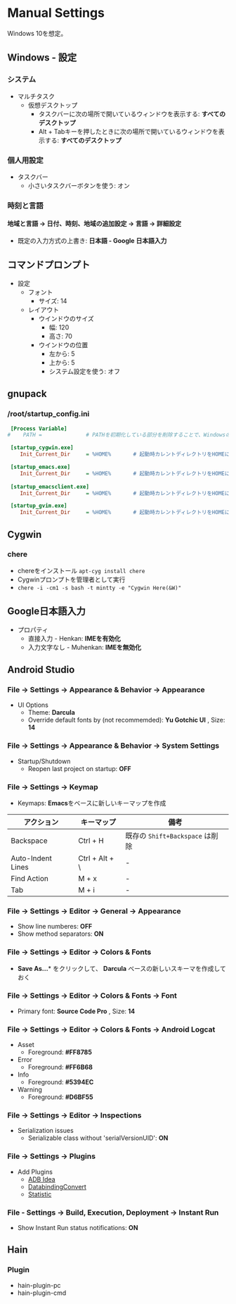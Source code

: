 Manual Settings
===============

Windows 10を想定。


Windows - 設定
--------------

### システム

* マルチタスク
    * 仮想デスクトップ
        * タスクバーに次の場所で開いているウィンドウを表示する: **すべてのデスクトップ**
        * Alt + Tabキーを押したときに次の場所で開いているウィンドウを表示する: **すべてのデスクトップ**

### 個人用設定

* タスクバー
    * 小さいタスクバーボタンを使う: オン

### 時刻と言語

#### 地域と言語 -> 日付、時刻、地域の追加設定 -> 言語 -> 詳細設定

* 既定の入力方式の上書き: **日本語 - Google 日本語入力**


コマンドプロンプト
------------------

* 設定
    * フォント
        * サイズ: 14
    * レイアウト
        * ウインドウのサイズ
            * 幅: 120
            * 高さ: 70
        * ウインドウの位置
            * 左から: 5
            * 上から: 5
            * システム設定を使う: オフ


gnupack
-------

### /root/startup_config.ini

```ini
 [Process Variable]
#    PATH =              # PATHを初期化している部分を削除することで、Windowsの環境変数が有効になる

 [startup_cygwin.exe]
    Init_Current_Dir     = %HOME%       # 起動時カレントディレクトリをHOMEにする

 [startup_emacs.exe]
    Init_Current_Dir     = %HOME%       # 起動時カレントディレクトリをHOMEにする
    
 [startup_emacsclient.exe]
    Init_Current_Dir     = %HOME%       # 起動時カレントディレクトリをHOMEにする

 [startup_gvim.exe]
    Init_Current_Dir     = %HOME%       # 起動時カレントディレクトリをHOMEにする
```


Cygwin
------

### chere

* chereをインストール `apt-cyg install chere`
* Cygwinプロンプトを管理者として実行
* `chere -i -cm1 -s bash -t mintty -e "Cygwin Here(&W)"`


Google日本語入力
----------------

* プロパティ
    * 直接入力 - Henkan: **IMEを有効化**
    * 入力文字なし - Muhenkan: **IMEを無効化**


Android Studio
--------------

### File -> Settings -> Appearance & Behavior -> Appearance

* UI Options
    * Theme: **Darcula**
    * Override default fonts by (not recommemded): **Yu Gotchic UI** , Size: **14**


### File -> Settings -> Appearance & Behavior -> System Settings

* Startup/Shutdown
    * Reopen last project on startup: **OFF**


### File -> Settings -> Keymap

* Keymaps: **Emacs**をベースに新しいキーマップを作成

| アクション | キーマップ | 備考 |
|------------|------------|------|
| Backspace | Ctrl + H | 既存の `Shift+Backspace` は削除 |
| Auto-Indent Lines | Ctrl + Alt + \\ | - |
| Find Action | M + x | - |
| Tab | M + i | - |


### File -> Settings -> Editor -> General -> Appearance

* Show line numberes: **OFF**
* Show method separators: **ON**


### File -> Settings -> Editor -> Colors & Fonts

* **Save As...*** をクリックして、 **Darcula** ベースの新しいスキーマを作成しておく


### File -> Settings -> Editor -> Colors & Fonts -> Font

* Primary font: **Source Code Pro** , Size: **14**


### File -> Settings -> Editor -> Colors & Fonts -> Android Logcat

* Asset
    * Foreground: **#FF8785**
* Error
    * Foreground: **#FF6B68**
* Info
    * Foreground: **#5394EC**
* Warning
    * Foreground: **#D6BF55**


### File -> Settings -> Editor -> Inspections

* Serialization issues
    * Serializable class without 'serialVersionUID': **ON**


### File -> Settings -> Plugins

* Add Plugins
    * [ADB Idea](https://github.com/pbreault/adb-idea)
    * [DatabindingConvert](https://github.com/LiushuiXiaoxia/DatabindingConvert)
    * [Statistic](https://plugins.jetbrains.com/plugin/4509-statistic)


### File - Settings -> Build, Execution, Deployment -> Instant Run

* Show Instant Run status notifications: **ON**



Hain
----

### Plugin

* hain-plugin-pc
* hain-plugin-cmd
